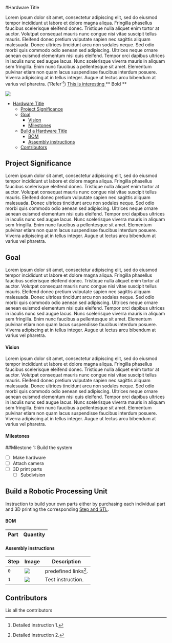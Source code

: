 #Hardware Title


Lorem ipsum dolor sit amet, consectetur adipiscing elit, sed do eiusmod tempor incididunt ut labore et dolore magna aliqua. Fringilla phasellus faucibus scelerisque eleifend donec. Tristique nulla aliquet enim tortor at auctor. Volutpat consequat mauris nunc congue nisi vitae suscipit tellus mauris. Eleifend donec pretium vulputate sapien nec sagittis aliquam malesuada. Donec ultrices tincidunt arcu non sodales neque. Sed odio morbi quis commodo odio aenean sed adipiscing. Ultrices neque ornare aenean euismod elementum nisi quis eleifend. Tempor orci dapibus ultrices in iaculis nunc sed augue lacus. Nunc scelerisque viverra mauris in aliquam sem fringilla. Enim nunc faucibus a pellentesque sit amet. Elementum pulvinar etiam non quam lacus suspendisse faucibus interdum posuere. Viverra adipiscing at in tellus integer. Augue ut lectus arcu bibendum at varius vel pharetra.
('Refer'[^2])
<ins> This is interesting </ins>
** Bold **

![](assets/imgs/image_name.png)

- [Hardware Title](#hardware-title)
  - [Project Significance](#project-significance)
  - [Goal](#goal)
      - [Vision](#vision)
      - [Milestones](#milestones)
  - [Build a Hardware Title](#build-a-hardware-title)
      - [BOM](#bom)
      - [Assembly instructions](#assembly-instructions)
  - [Contributors](#contributors)


## Project Significance
Lorem ipsum dolor sit amet, consectetur adipiscing elit, sed do eiusmod tempor incididunt ut labore et dolore magna aliqua. Fringilla phasellus faucibus scelerisque eleifend donec. Tristique nulla aliquet enim tortor at auctor. Volutpat consequat mauris nunc congue nisi vitae suscipit tellus mauris. Eleifend donec pretium vulputate sapien nec sagittis aliquam malesuada. Donec ultrices tincidunt arcu non sodales neque. Sed odio morbi quis commodo odio aenean sed adipiscing. Ultrices neque ornare aenean euismod elementum nisi quis eleifend. Tempor orci dapibus ultrices in iaculis nunc sed augue lacus. Nunc scelerisque viverra mauris in aliquam sem fringilla. Enim nunc faucibus a pellentesque sit amet. Elementum pulvinar etiam non quam lacus suspendisse faucibus interdum posuere. Viverra adipiscing at in tellus integer. Augue ut lectus arcu bibendum at varius vel pharetra.


## Goal
Lorem ipsum dolor sit amet, consectetur adipiscing elit, sed do eiusmod tempor incididunt ut labore et dolore magna aliqua. Fringilla phasellus faucibus scelerisque eleifend donec. Tristique nulla aliquet enim tortor at auctor. Volutpat consequat mauris nunc congue nisi vitae suscipit tellus mauris. Eleifend donec pretium vulputate sapien nec sagittis aliquam malesuada. Donec ultrices tincidunt arcu non sodales neque. Sed odio morbi quis commodo odio aenean sed adipiscing. Ultrices neque ornare aenean euismod elementum nisi quis eleifend. Tempor orci dapibus ultrices in iaculis nunc sed augue lacus. Nunc scelerisque viverra mauris in aliquam sem fringilla. Enim nunc faucibus a pellentesque sit amet. Elementum pulvinar etiam non quam lacus suspendisse faucibus interdum posuere. Viverra adipiscing at in tellus integer. Augue ut lectus arcu bibendum at varius vel pharetra.


#### Vision
Lorem ipsum dolor sit amet, consectetur adipiscing elit, sed do eiusmod tempor incididunt ut labore et dolore magna aliqua. Fringilla phasellus faucibus scelerisque eleifend donec. Tristique nulla aliquet enim tortor at auctor. Volutpat consequat mauris nunc congue nisi vitae suscipit tellus mauris. Eleifend donec pretium vulputate sapien nec sagittis aliquam malesuada. Donec ultrices tincidunt arcu non sodales neque. Sed odio morbi quis commodo odio aenean sed adipiscing. Ultrices neque ornare aenean euismod elementum nisi quis eleifend. Tempor orci dapibus ultrices in iaculis nunc sed augue lacus. Nunc scelerisque viverra mauris in aliquam sem fringilla. Enim nunc faucibus a pellentesque sit amet. Elementum pulvinar etiam non quam lacus suspendisse faucibus interdum posuere. Viverra adipiscing at in tellus integer. Augue ut lectus arcu bibendum at varius vel pharetra.


#### Milestones

##Milestone 1: Build the system
- [ ] Make hardware
- [ ] Attach camera
- [ ] 3D print parts
  - [ ] Subdivision

## Build a Robotic Processing Unit

Instruction to build your own parts either by purchasing each individual part and 3D printing the corresponding [Step and STL](./assets/files/).
#### BOM
| Part | Quantity | 
|------|----------|


#### Assembly instructions

| Step | Image | Description |
|------|-------|-------------|
| `0` | ![](./assets/imgs/test.png) | predefined links[^1].|
| `1` | ![](./assets/imgs/test.png) |  Test instruction.|


## Contributors
Lis all the contributors

[^1]: Detailed instruction 2.

[^2]: Detailed instruction 1.
